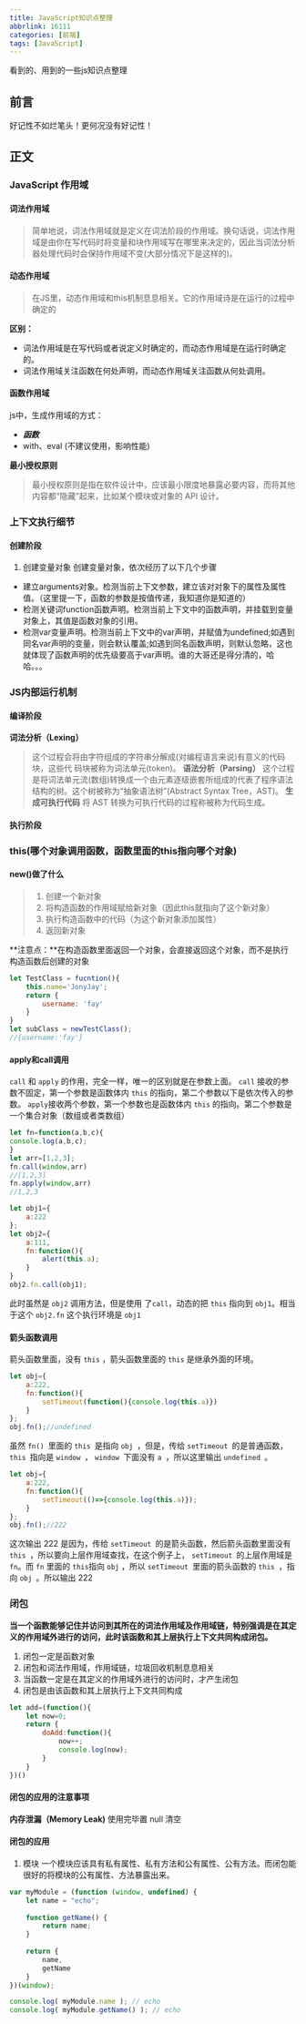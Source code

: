```yaml
---
title: JavaScript知识点整理
abbrlink: 16111
categories: [前端]
tags: [JavaScript]
---
```


看到的、用到的一些js知识点整理
<!-- more -->
## 前言
好记性不如烂笔头！更何况没有好记性！
## 正文
###  JavaScript 作用域
#### 词法作用域
>简单地说，词法作用域就是定义在词法阶段的作用域。换句话说，词法作用域是由你在写代码时将变量和块作用域写在哪里来决定的，因此当词法分析器处理代码时会保持作用域不变(大部分情况下是这样的)。

#### 动态作用域
>在JS里，动态作用域和this机制息息相关。它的作用域诗是在运行的过程中确定的

**区别：**
- 词法作用域是在写代码或者说定义时确定的，而动态作用域是在运行时确定的。
- 词法作用域关注函数在何处声明，而动态作用域关注函数从何处调用。
#### 函数作用域
js中，生成作用域的方式：

-  ***函数***
- with、eval (不建议使用，影响性能)

**最小授权原则**
>最小授权原则是指在软件设计中，应该最小限度地暴露必要内容，而将其他内容都“隐藏”起来，比如某个模块或对象的 API 设计。

### 上下文执行细节
#### 创建阶段
1. 创建变量对象
创建变量对象，依次经历了以下几个步骤
- 建立arguments对象。检测当前上下文参数，建立该对对象下的属性及属性值。（这里提一下，函数的参数是按值传递，我知道你是知道的）
- 检测关键词function函数声明。检测当前上下文中的函数声明，并挂载到变量对象上，其值是函数对象的引用。
- 检测var变量声明。检测当前上下文中的var声明，并赋值为undefined;如遇到同名var声明的变量，则会默认覆盖;如遇到同名函数声明，则默认忽略，这也就体现了函数声明的优先级要高于var声明。谁的大哥还是得分清的，哈哈。。。
### JS内部运行机制
#### 编译阶段
**词法分析（Lexing）**
>这个过程会将由字符组成的字符串分解成(对编程语言来说)有意义的代码块，这些代 码块被称为词法单元(token)。
**语法分析（Parsing）**
> 这个过程是将词法单元流(数组)转换成一个由元素逐级嵌套所组成的代表了程序语法 结构的树。这个树被称为“抽象语法树”(Abstract Syntax Tree，AST)。
**生成可执行代码**
> 将 AST 转换为可执行代码的过程称被称为代码生成。
#### 执行阶段

### this(哪个对象调用函数，函数里面的this指向哪个对象)

#### new()做了什么
> 1. 创建一个新对象
> 2. 将构造函数的作用域赋给新对象（因此this就指向了这个新对象）
> 3. 执行构造函数中的代码（为这个新对象添加属性）
> 4. 返回新对象

**注意点：**在构造函数里面返回一个对象，会直接返回这个对象，而不是执行构造函数后创建的对象
```javascript
let TestClass = fucntion(){
    this.name='JonyJay';
    return {
        username: 'fay'
    }
}
let subClass = newTestClass();
//{username:'fay'}
```

#### apply和call调用
`call` 和 `apply` 的作用，完全一样，唯一的区别就是在参数上面。
`call` 接收的参数不固定，第一个参数是函数体内 `this` 的指向，第二个参数以下是依次传入的参数。
`apply`接收两个参数，第一个参数也是函数体内 `this` 的指向。第二个参数是一个集合对象（数组或者类数组）
```javascript
let fn=function(a,b,c){
console.log(a,b,c);
}
let arr=[1,2,3];
fn.call(window,arr)
//[1,2,3]
fn.apply(window,arr)
//1,2,3
```

```javascript
let obj1={
    a:222
};
let obj2={
    a:111,
    fn:function(){
        alert(this.a);
    }
}
obj2.fn.call(obj1);
```
此时虽然是 `obj2` 调用方法，但是使用 了`call`，动态的把 `this` 指向到 `obj1`。相当于这个 `obj2.fn` 这个执行环境是 `obj1`
#### 箭头函数调用
箭头函数里面，没有 `this` ，箭头函数里面的 `this` 是继承外面的环境。
```javascript
let obj={
    a:222,
    fn:function(){    
        setTimeout(function(){console.log(this.a)})
    }
};
obj.fn();//undefined
```
虽然 `fn() `里面的 `this `是指向 `obj `，但是，传给 `setTimeout `的是普通函数， `this `指向是 `window `， `window `下面没有 `a `，所以这里输出 `undefined `。
```javascript
let obj={
    a:222,
    fn:function(){    
        setTimeout(()=>{console.log(this.a)});
    }
};
obj.fn();//222
```
这次输出 222 是因为，传给 `setTimeout `的是箭头函数，然后箭头函数里面没有 `this `，所以要向上层作用域查找，在这个例子上， `setTimeout `的上层作用域是 `fn`。而 `fn` 里面的 `this`指向 `obj` ，所以 `setTimeout `里面的箭头函数的 `this `，指向 `obj `。所以输出 222
### 闭包
**当一个函数能够记住并访问到其所在的词法作用域及作用域链，特别强调是在其定义的作用域外进行的访问，此时该函数和其上层执行上下文共同构成闭包。**
1. 闭包一定是函数对象
2. 闭包和词法作用域，作用域链，垃圾回收机制息息相关
3. 当函数一定是在其定义的作用域外进行的访问时，才产生闭包
4. 闭包是由该函数和其上层执行上下文共同构成
```javascript
let add=(function(){
    let now=0;
    return {
        doAdd:function(){
            now++;
            console.log(now);
        }
    }
})()
```
#### 闭包的应用的注意事项
**内存泄漏（Memory Leak)**
使用完毕置 null 清空
#### 闭包的应用
1. 模块
一个模块应该具有私有属性、私有方法和公有属性、公有方法。而闭包能很好的将模块的公有属性、方法暴露出来。
```javascript
var myModule = (function (window, undefined) {
	let name = "echo";
	
	function getName() {
		return name;
	}
	
	return {
		name,
		getName
	}
})(window);

console.log( myModule.name ); // echo
console.log( myModule.getName() ); // echo    